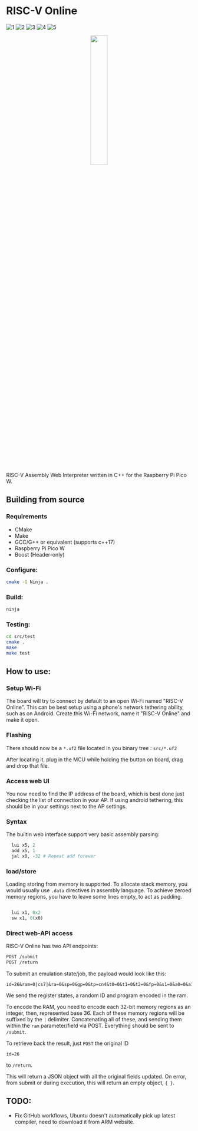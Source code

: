 # RISC-V Online
![1](https://github.com/IHatePineapples/riscv-online/actions/workflows/cmake-RP2040-ARM-Release.yml/badge.svg)
![2](https://github.com/IHatePineapples/riscv-online/actions/workflows/cmake-ubuntu-x86_64-Release.yml/badge.svg)
![3](https://github.com/IHatePineapples/riscv-online/actions/workflows/codeql.yml/badge.svg)
![4](https://github.com/IHatePineapples/riscv-online/actions/workflows/devskim.yml/badge.svg)
![5](https://github.com/IHatePineapples/riscv-online/actions/workflows/doxygen.yml/badge.svg)

<div style="text-align: center"> 
  <img width="30%" src="https://repository-images.githubusercontent.com/740292996/fc09680a-050d-4285-9090-8d38a7002559"/>
</div>



RISC-V Assembly Web Interpreter written in C++ for the Raspberry Pi Pico W.

## Building from source

### Requirements
* CMake
* Make
* GCC/G++ or equivalent (supports c++17)
* Raspberry Pi Pico W
* Boost (Header-only)

### Configure:

```bash
cmake -G Ninja .
```

### Build:

```bash
ninja
```

### Testing:
```bash
cd src/test
cmake .
make
make test
```
## How to use:

### Setup Wi-Fi

The board will try to connect by default to an open Wi-Fi named "RISC-V Online".
This can be best setup using a phone's network tethering ability, such as on
Android. Create this Wi-Fi network, name it "RISC-V Online" and make it open.

### Flashing 

There should now be a `*.uf2` file located in you binary tree : `src/*.uf2`

After locating it, plug in the MCU while holding the button on board, drag and
drop that file.

### Access web UI

You now need to find the IP address of the board, which is best done just
checking the list of connection in your AP. If using android tethering, this
should be in your settings next to the AP settings.

### Syntax

The builtin web interface support very basic assembly parsing:

```python
  lui x5, 2
  add x5, 1
  jal x0, -32 # Repeat add forever
```
### load/store

Loading storing from memory is supported.
To allocate stack memory, you would usually use `.data` directives in assembly
language. To achieve zeroed memory regions, you have to leave some lines empty,
to act as padding.

```python

  lui x1, 0x2
  sw x1, 0(x0)
```

### Direct web-API access

RISC-V Online has two API endpoints:

```bash
POST /submit
POST /return
```
To submit an emulation state/job, the payload would look like this:

```
id=26&ram=0|cs7|&ra=0&sp=0&gp=0&tp=cn4&t0=0&t1=0&t2=0&fp=0&s1=0&a0=0&a1=0&a2=0&a3=0&a4=0&a5=0&a6=0&a7=0&s2=0&s3=0&s4=0&s5=0&s6=0&s7=0&s8=0&s9=0&s10=0&s11=0&t3=0&t4=0&t5=0&t6=0&pc=w&prog=0&
```

We send the register states, a random ID and program encoded in the ram.

To encode the RAM, you need to encode each 32-bit memory regions as an integer,
then, represented base 36. Each of these memory regions will be suffixed by the `|`
delimiter. Concatenating all of these, and sending them within the `ram` parameter/field
via POST. Everything should be sent to `/submit`.

To retrieve back the result, just `POST` the original ID

```
id=26
```
to `/return`.

This will return a JSON object with all the original fields updated. On error,
from submit or during execution, this will return an empty object, `{ }`.



## TODO: 

- Fix GitHub workflows, Ubuntu doesn't automatically pick up latest compiler,
  need to download it from ARM website.
